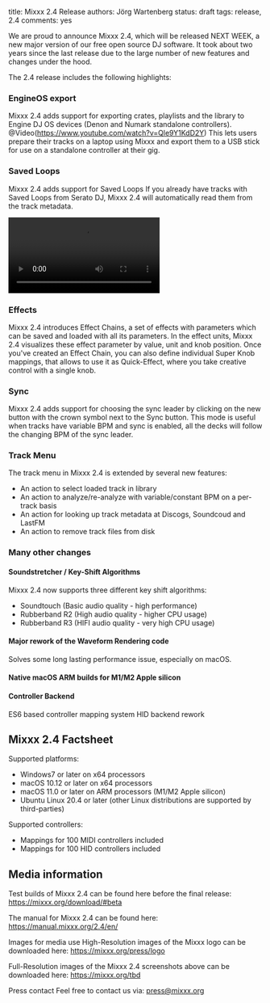 title: Mixxx 2.4 Release
authors: Jörg Wartenberg
status: draft
tags: release, 2.4
comments: yes


We are proud to announce Mixxx 2.4, which will be released NEXT WEEK, a new major version of our free open source DJ software. It took about two years since the last release due to the large number of new features and changes under the hood.

The 2.4 release includes the following highlights:

### EngineOS export
Mixxx 2.4 adds support for exporting crates, playlists and the library to Engine DJ OS devices (Denon and Numark standalone controllers).
@Video(https://www.youtube.com/watch?v=Qle9Y1KdD2Y)
This lets users prepare their tracks on a laptop using Mixxx and export them to a USB stick for use on a standalone controller at their gig.

### Saved Loops
Mixxx 2.4 adds support for Saved Loops
If you already have tracks with Saved Loops from Serato DJ, Mixxx 2.4 will automatically read them from the track metadata.

<video autoplay loop><source src="/images/news/SavedLoopsFeature.mp4" type='video/mp4'></video>

### Effects
Mixxx 2.4 introduces Effect Chains, a set of effects with parameters which can be saved and loaded with all its parameters.
In the effect units, Mixxx 2.4 visualizes these effect parameter by value, unit and knob position.
Once you've created an Effect Chain, you can also define individual Super Knob mappings, that allows to use it as Quick-Effect, where you take creative control with a single knob.

### Sync
Mixxx 2.4 adds support for choosing the sync leader by clicking on the new button with the crown symbol next to the Sync button.
This mode is useful when tracks have variable BPM and sync is enabled, all the decks will follow the changing BPM of the sync leader.

### Track Menu
The track menu in Mixxx 2.4 is extended by several new features:
- An action to select loaded track in library
- An action to analyze/re-analyze with variable/constant BPM on a per-track basis
- An action for looking up track metadata at Discogs, Soundcoud and LastFM
- An action to remove track files from disk

### Many other changes

#### Soundstretcher / Key-Shift Algorithms
Mixxx 2.4 now supports three different key shift algorithms:
- Soundtouch (Basic audio quality - high performance)
- Rubberband R2 (High audio quality - higher CPU usage)
- Rubberband R3 (HIFI audio quality - very high CPU usage)

#### Major rework of the Waveform Rendering code
Solves some long lasting performance issue, especially on macOS.

#### Native macOS ARM builds for M1/M2 Apple silicon

#### Controller Backend
ES6 based controller mapping system
HID backend rework

## Mixxx 2.4 Factsheet

Supported platforms:
- Windows7 or later on x64 processors
- macOS 10.12 or later on x64 processors
- macOS 11.0 or later on ARM processors (M1/M2 Apple silicon)
- Ubuntu Linux 20.4 or later (other Linux distributions are supported by third-parties)

Supported controllers:
- Mappings for 100 MIDI controllers included
- Mappings for 100 HID controllers included



## Media information
Test builds of Mixxx 2.4 can be found here before the final release:
https://mixxx.org/download/#beta

The manual for Mixxx 2.4 can be found here:
https://manual.mixxx.org/2.4/en/

Images for media use
High-Resolution images of the Mixxx logo can be downloaded here:
https://mixxx.org/press/logo

Full-Resolution images of the Mixxx 2.4 screenshots above can be downloaded here:
https://mixxx.org/tbd

Press contact
Feel free to contact us via:
press@mixxx.org
